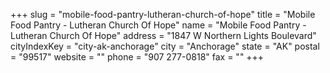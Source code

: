 +++
slug = "mobile-food-pantry-lutheran-church-of-hope"
title = "Mobile Food Pantry - Lutheran Church Of Hope"
name = "Mobile Food Pantry - Lutheran Church Of Hope"
address = "1847 W Northern Lights Boulevard"
cityIndexKey = "city-ak-anchorage"
city = "Anchorage"
state = "AK"
postal = "99517"
website = ""
phone = "907 277-0818"
fax = ""
+++
